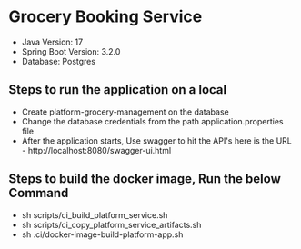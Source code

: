 # Grocery Booking Service

* Java Version: 17
* Spring Boot Version: 3.2.0
* Database: Postgres

## Steps to run the application on a local
* Create platform-grocery-management on the database
* Change the database credentials from the path application.properties file
* After the application starts, Use swagger to hit the API's here is the URL - http://localhost:8080/swagger-ui.html

## Steps to build the docker image, Run the below Command
* sh scripts/ci_build_platform_service.sh
* sh scripts/ci_copy_platform_service_artifacts.sh
* sh .ci/docker-image-build-platform-app.sh